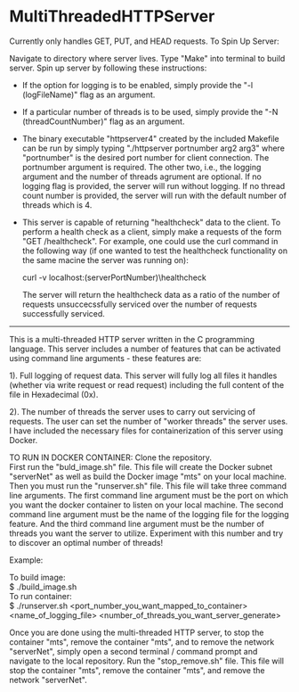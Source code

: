 # MultiThreadedHTTPServer

Currently only handles GET, PUT, and HEAD requests.
To Spin Up Server:

Navigate to directory where server lives.
Type "Make" into terminal to build server.
Spin up server by following these instructions:

- If the option for logging is to be enabled, simply provide the "-l (logFileName)" flag as an argument.
- If a particular number of threads is to be used, simply provide the "-N (threadCountNumber)" flag as an argument.

- The binary executable "httpserver4" created by the included Makefile can be run by simply typing "./httpserver portnumber arg2 arg3" where "portnumber"
is the desired port number for client connection.  The portnumber argument is required.  The other two, i.e., the logging argument and the number of threads agrument are optional.  If no logging flag is provided, the server will run without logging.  If no thread count number is provided, the server will run with the default number of threads which is 4.

- This server is capable of returning "healthcheck" data to the client.  To perform a health check as a client, simply make a requests of the form "GET /healthcheck".  For example, one could use the curl command in the following way (if one wanted to test the healthcheck functionality on the same macine the server was running on):

  curl -v localhost:(serverPortNumber)\healthcheck

  The server will return the healthcheck data as a ratio of the number of requests unsuccecssfully serviced over the number of requests successfully serviced.
 
 -----------------------------------------------------------------------------------------------------------------------------------------------------------------
  
  
This is a multi-threaded HTTP server written in the C programming language.
This server includes a number of features that can be activated using command line arguments - these features are:  
  
1). Full logging of request data.  This server will fully log all files it handles (whether via write request or read request) including the full content of the file
in Hexadecimal (0x).  
  
2). The number of threads the server uses to carry out servicing of requests.  The user can set the number of "worker threads" the server uses.
I have included the necessary files for containerization of this server using Docker.  
  
TO RUN IN DOCKER CONTAINER:
  Clone the repository.  
  First run the "buld_image.sh" file.  This file will create the Docker subnet "serverNet" as well as build the Docker image "mts" on your local machine.  
  Then you must run the "runserver.sh" file.  This file will take three command line arguments.  The first command line argument must be the port on which you want the docker     container to listen on your local machine.  The second command line argument must be the name of the logging file for the logging feature. And the third command line argument   must be the number of threads you want the server to utilize.  Experiment with this number and try to discover an optimal number of threads!    
    
  Example:    
    
  To build image:    
  $ ./build_image.sh    
  To run container:    
  $ ./runserver.sh <port_number_you_want_mapped_to_container> <name_of_logging_file> <number_of_threads_you_want_server_generate>    
  
  Once you are done using the multi-threaded HTTP server, to stop the container "mts", remove the container "mts", and to remove the network "serverNet", simply open a second     terminal / command prompt and navigate to the local repository.  Run the "stop_remove.sh" file.  This file will stop the container "mts", remove the container "mts", and         remove the network "serverNet".    
  
  
 
 
  
